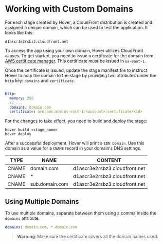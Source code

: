 # Working with Custom Domains

For each stage created by Hover, a CloudFront distribution is created and assigned a unique domain, which can be used to test the application. It looks like this:

```
d1ascr3e2rsbz3.cloudfront.net
```

To access the app using your own domain, Hover utilizes CloudFront aliases. To get started, you need to issue a certificate for the domain from [AWS certificate manager](https://console.aws.amazon.com/acm). This certificate *must* be issued in `us-east-1`.

Once the certificate is issued, update the stage manifest file to instruct Hover to map the domain to the stage by providing two attributes under the `http` key: `domains` and `certificate`.

```yaml

http:
  memory: 256
  // ...
  domains: domain.com
  certificate: arn:aws:acm:us-east-1:<account>:certificate/<id>
```

For the changes to take effect, you need to build and deploy the stage:

```shell
hover build <stage_name>
hover deploy
```

After a successful deployment, Hover will print a `CDN Domain`. Use this domain as a value for a `CNAME` record in your domain's DNS settings.

| TYPE | NAME |CONTENT
| --- | --- | --- |
| CNAME | domain.com | d1ascr3e2rsbz3.cloudfront.net
| CNAME | * | d1ascr3e2rsbz3.cloudfront.net
| CNAME | sub.domain.com | d1ascr3e2rsbz3.cloudfront.net

## Using Multiple Domains

To use multiple domains, separate between them using a comma inside the `domains` attribute.

```yaml
domains: domain.com, *.domain.com
```

> **Warning**: Make sure the certificate covers all the domain names used.
